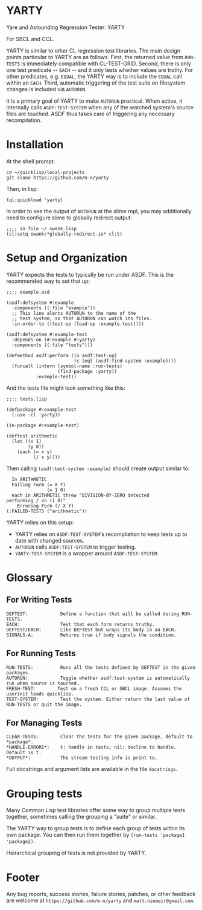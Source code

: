 YARTY
=====

Yare and Astounding Regression Tester: YARTY

For SBCL and CCL.

YARTY is similar to other CL regression test libraries. The main
design points particular to YARTY are as follows. First, the returned
value from `RUN-TESTS` is immediately compatible with
CL-TEST-GRID. Second, there is only one test predicate \-\- `EACH`
\-\- and it only tests whether values are truthy. For other
predicates, e.g. `EQUAL`, the YARTY way is to include the `EQUAL` call
within an `EACH`. Third, automatic triggering of the test suite on
filesystem changes is included via `AUTORUN`.

It is a primary goal of YARTY to make `AUTORUN` practical. When
active, it internally calls `ASDF:TEST-SYSTEM` when any of the watched
system's source files are touched. ASDF thus takes care of triggering
any necessary recompilation.

Installation
============

At the shell prompt:

    cd ~/quicklisp/local-projects
    git clone https://github.com/m-n/yarty

Then, in lisp:

    (ql:quickload 'yarty)

In order to see the output of `AUTORUN` at the slime repl, you may
additionally need to configure slime to globally redirect output:

    ;;;; in file ~/.swank.lisp
    (cl:setq swank:*globally-redirect-io* cl:t)

Setup and Organization
======================

YARTY expects the tests to typically be run under ASDF. This is the
recommended way to set that up:

    ;;;; example.asd

    (asdf:defsystem #:example
      :components ((:file "example"))
      ;; This line alerts AUTORUN to the name of the
      ;; test system, so that AUTORUN can watch its files.
      :in-order-to ((test-op (load-op :example-test))))

    (asdf:defsystem #:example-test
      :depends-on (#:example #:yarty)
      :components ((:file "tests")))

    (defmethod asdf:perform ((o asdf:test-op)
                             (c (eql (asdf:find-system :example))))
      (funcall (intern (symbol-name :run-tests)
                       (find-package :yarty))
               :example-test))

And the tests file might look something like this:

    ;;;; tests.lisp

    (defpackage #:example-test
      (:use :cl :yarty))

    (in-package #:example-test)

    (deftest arithmetic
      (let ((x 1)
            (y 0))
        (each (= x y)
              (/ x y))))

Then calling `(asdf:test-system :example)` should create output
similar to:

      In ARITHMETIC
      Failing Form (= X Y)
                   (= 1 0)
      each in ARITHMETIC threw "DIVISION-BY-ZERO detected
    performing / on (1 0)"
        Erroring Form (/ X Y)
    (:FAILED-TESTS ("arithmetic"))

YARTY relies on this setup:

* YARTY relies on `ASDF:TEST-SYSTEM`'s recompilation to keep tests up
  to date with changed sources.
* `AUTORUN` calls `ASDF:TEST-SYSTEM` to trigger testing.
* `YARTY:TEST-SYSTEM` is a wrapper around `ASDF:TEST-SYSTEM`.

Glossary
========

For Writing Tests
-----------------

    DEFTEST:            Define a function that will be called during RUN-TESTS.
    EACH:               Test that each form returns truthy.
    DEFTEST/EACH:       Like DEFTEST but wraps its body in an EACH.
    SIGNALS-A:          Returns true if body signals the condition.

For Running Tests
-----------------

    RUN-TESTS:          Runs all the tests defined by DEFTEST in the given packages.
    AUTORUN:            Toggle whether asdf:test-system is automatically run when source is touched.
    FRESH-TEST:        Test on a fresh CCL or SBCL image. Assumes the userinit loads quicklisp.
    TEST-SYSTEM:        Test the system. Either return the last value of RUN-TESTS or quit the image.

For Managing Tests
------------------

    CLEAR-TESTS:        Clear the tests for the given package, default to *package*.
    *HANDLE-ERRORS*:    t: handle in tests; nil: decline to handle. Default is t.
    *OUTPUT*:           The stream testing info is print to.

Full docstrings and argument lists are available in the file `docstrings`.

Grouping tests
==============

Many Common Lisp test libraries offer some way to group multiple tests
together, sometimes calling the grouping a "suite" or similar.

The YARTY way to group tests is to define each group of tests within
its own package. You can then run them together by
`(run-tests 'package1 'package2)`.

Heirarchical grouping of tests is not provided by YARTY.

Footer
======

Any bug reports, success stories, failure stories, patches, or other
feedback are welcome at `https://github.com/m-n/yarty` and
`matt.niemeir@gmail.com`.
